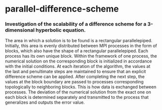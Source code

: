 # parallel-difference-scheme
### Investigation of the scalability of a difference scheme for a 3-dimensional hyperbolic equation.
The area in which a solution is to be found is a rectangular parallelepiped. Initially, this area is evenly distributed between MPI processes in the form of blocks, which also have the shape of a rectangular parallelepiped. Each process has its own unique block. Within the framework of one process, the numerical solution on the corresponding block is initialized in accordance with the initial conditions. At each iteration of the algorithm, the values at the last and penultimate steps are maintained to ensure that an explicit difference scheme can be applied. After completing the next step, the values at the block boundary are passed to processes corresponding topologically to neighboring blocks. This is how data is exchanged between processes. The deviation of the numerical solution from the exact one on each block is determined separately and transmitted to the process that generalizes and outputs the error value.
